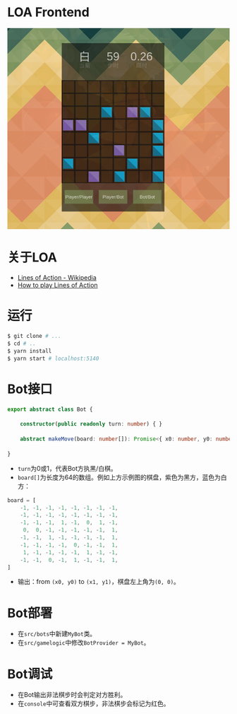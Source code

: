 # LOA Frontend

![](doc/cover.png)

# 关于LOA

* [Lines of Action - Wikipedia](https://en.wikipedia.org/wiki/Lines_of_Action)
* [How to play Lines of Action](https://www.youtube.com/watch?v=Nt0hQo0BBLg)

# 运行

```bash
$ git clone # ...
$ cd # ..
$ yarn install
$ yarn start # localhost:5140
```

# Bot接口

```typescript
export abstract class Bot {

	constructor(public readonly turn: number) { }

	abstract makeMove(board: number[]): Promise<{ x0: number, y0: number, x1: number, y1: number }>

}
```

* `turn`为0或1，代表Bot方执黑/白棋。
* `board[]`为长度为64的数组。例如上方示例图的棋盘，紫色为黑方，蓝色为白方：

```javascript
board = [
	-1, -1, -1, -1, -1, -1, -1, -1,
	-1, -1, -1, -1, -1, -1, -1, -1,
	-1, -1, -1,  1, -1,  0,  1, -1,
	 0,  0, -1, -1, -1, -1, -1,  1,
	-1, -1,  1, -1, -1, -1, -1,  1,
	-1, -1, -1, -1,  0, -1, -1,  1,
	 1, -1, -1, -1, -1,  1, -1, -1,
	-1, -1,  0, -1,  1, -1, -1,  1,
]
```

* 输出：from `(x0, y0)` to `(x1, y1)`，棋盘左上角为`(0, 0)`。

# Bot部署

* 在`src/bots`中新建`MyBot`类。
* 在`src/gamelogic`中修改`BotProvider = MyBot`。

# Bot调试

* 在Bot输出非法棋步时会判定对方胜利。
* 在`console`中可查看双方棋步，非法棋步会标记为红色。

